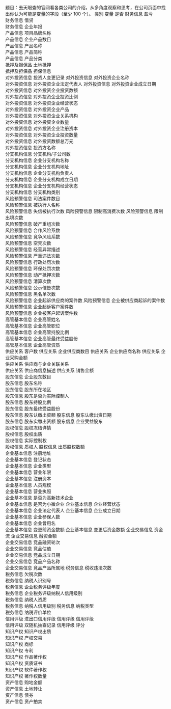 题目：去天眼查的官网看各类公司的介绍，从多角度观察和思考，在公司页面中找出你认为可能是变量的字段（至少 100 个）。
类别	变量	是否
财务信息	盈亏	
财务信息	借贷	
财务信息	企业年报	
产品信息	项目品牌名称	
产品信息	企业产品数目	
产品信息	产品名称	
产品信息	产品简称	
产品信息	产品分类	
抵押及担保品	土地抵押	
抵押及担保品	担保信息	
对外投资信息	投资人变更记录	
对外投资信息	对外投资企业名称	
对外投资信息	对外投资企业法定代表人	
对外投资信息	对外投资企业成立日期	
对外投资信息	对外投资企业投资数额	
对外投资信息	对外投资企业投资比例	
对外投资信息	对外投资企业经营状态	
对外投资信息	对外投资企业产品	
对外投资信息	对外投资企业关系机构	
对外投资信息	对外投资企业数量	
对外投资信息	对外投资企业注册资本	
对外投资信息	对外投资企业投资数量	
对外投资信息	对外投资数额总万元	
对外投资信息	投资方名称	
分支机构信息	分支机构/子公司数	
分支机构信息	企业分支机构名称	
分支机构信息	企业分支机构地址	
分支机构信息	企业分支机构负责人	
分支机构信息	企业分支机构成立日期	
分支机构信息	企业分支机构经营状态	
分支机构信息	分支机构类别	
风险预警信息	司法案件数目	
风险预警信息	被执行人名称	
风险预警信息	失信被执行次数	
风险预警信息	限制高消费次数	
风险预警信息	限制出境次数	
风险预警信息	破产重组次数	
风险预警信息	合作风险系数	
风险预警信息	竞争风险系数	
风险预警信息	空壳次数	
风险预警信息	经营异常描述	
风险预警信息	严重违法次数	
风险预警信息	行政处罚次数	
风险预警信息	环保处罚次数	
风险预警信息	动产抵押次数	
风险预警信息	清算次数	
风险预警信息	公示催告次数	
风险预警信息	黑名单次数	
风险预警信息	企业起诉供应商的案件数	
风险预警信息	企业被供应商起诉的案件数	
风险预警信息	企业起诉客户案件数	
风险预警信息	企业被客户起诉案件数	
高管基本信息	企业高管姓名	
高管基本信息	企业高管职位	
高管基本信息	企业高管持股比例	
高管基本信息	企业高管最终受益股份	
高管基本信息	企业高管资质	
供应关系	客户数	
供应关系	企业供应商数目	
供应关系	企业供应商名称	
供应关系	企业采购金额	
供应关系	供应商与企业关联关系	
供应关系	供应商信息描述	
供应关系	销售金额	
股东信息	企业股东数目	
股东信息	股东名称	
股东信息	股东所在地区	
股东信息	股东是否为实际控制人	
股东信息	股东持股比例	
股东信息	股东最终受益股份	
股东信息	股东认缴出资额	
股东信息	股东认缴出资日期	
股东信息	股东实缴出资额	
股东信息	企业受益股东	
股权信息	股权冻结详情	
股权信息	股权出质	
股权信息	实际控制权	
股权信息	质权人	
股权信息	出质股权数额	
企业基本信息	注册地址	
企业基本信息	登记状态	
企业基本信息	企业类型	
企业基本信息	营业年限	
企业基本信息	注册资本	
企业基本信息	人员规模	
企业基本信息	营业执照	
企业基本信息	是否为高新技术企业	
企业基本信息	是否为小微企业	
企业基本信息	企业经营状态	
企业基本信息	企业法定代表人	
企业基本信息	企业成立日期	
企业基本信息	企业参保人数	
企业基本信息	企业曾用名	
企业基本信息	变更前资金数额	
企业基本信息	变更后资金数额	
企业交易信息	资金流	
企业交易信息	融资金额	
企业交易信息	竞品融资轮次	
企业交易信息	竞品估值	
企业交易信息	竞品成立日期	
企业交易信息	竞品产品名称	
企业交易信息	竞品产品所属地	
税务信息	税收违法次数	
税务信息	欠税次数	
税务信息	纳税人识别号	
税务信息	企业税务评级年度	
税务信息	企业税务评级纳税人信用级别	
税务信息	纳税人资质	
税务信息	纳税人信用级别	
税务信息	纳税类型	
税务信息	纳税评价单位	
信用评级	进出口信用评级	
信用评级	信用评级	
信用评级	双随机抽查记录	
信用评级	评分	
知识产权	知识产权出质	
知识产权	产权交易	
知识产权	商标	
知识产权	专利	
知识产权	作品著作权	
知识产权	资质证书	
知识产权	软件著作权	
知识产权	著作权数量	
资产信息	购地金额	
资产信息	土地转让	
资产信息	债券	
资产信息	资产拍卖	